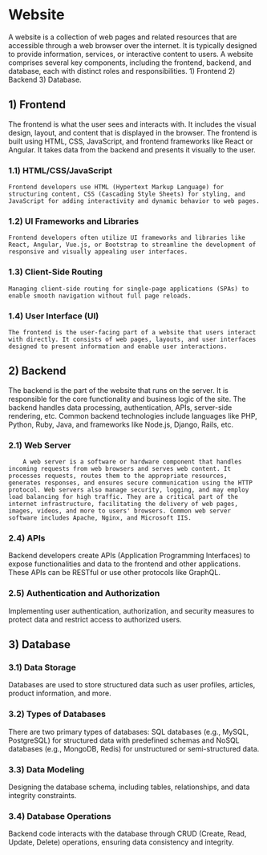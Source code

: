 # Website

A website is a collection of web pages and related resources that are accessible through a web browser over the internet. It is typically designed to provide information, services, or interactive content to users. A website comprises several key components, including the frontend, backend, and database, each with distinct roles and responsibilities. 1) Frontend 2) Backend 3) Database.

## 1) Frontend

The frontend is what the user sees and interacts with. It includes the visual design, layout, and content that is displayed in the browser. The frontend is built using HTML, CSS, JavaScript, and frontend frameworks like React or Angular. It takes data from the backend and presents it visually to the user.

### 1.1) HTML/CSS/JavaScript
    Frontend developers use HTML (Hypertext Markup Language) for structuring content, CSS (Cascading Style Sheets) for styling, and JavaScript for adding interactivity and dynamic behavior to web pages.

### 1.2) UI Frameworks and Libraries
    Frontend developers often utilize UI frameworks and libraries like React, Angular, Vue.js, or Bootstrap to streamline the development of responsive and visually appealing user interfaces.

### 1.3) Client-Side Routing
    Managing client-side routing for single-page applications (SPAs) to enable smooth navigation without full page reloads.

### 1.4) User Interface (UI)
    The frontend is the user-facing part of a website that users interact with directly. It consists of web pages, layouts, and user interfaces designed to present information and enable user interactions.

## 2) Backend
The backend is the part of the website that runs on the server. It is responsible for the core functionality and business logic of the site. The backend handles data processing, authentication, APIs, server-side rendering, etc. Common backend technologies include languages like PHP, Python, Ruby, Java, and frameworks like Node.js, Django, Rails, etc.
### 2.1) Web Server 
        A web server is a software or hardware component that handles incoming requests from web browsers and serves web content. It processes requests, routes them to the appropriate resources, generates responses, and ensures secure communication using the HTTP protocol. Web servers also manage security, logging, and may employ load balancing for high traffic. They are a critical part of the internet infrastructure, facilitating the delivery of web pages, images, videos, and more to users' browsers. Common web server software includes Apache, Nginx, and Microsoft IIS.
### 2.4) APIs
Backend developers create APIs (Application Programming Interfaces) to expose functionalities and data to the frontend and other applications. These APIs can be RESTful or use other protocols like GraphQL.

### 2.5) Authentication and Authorization
Implementing user authentication, authorization, and security measures to protect data and restrict access to authorized users.

## 3) Database

### 3.1) Data Storage
Databases are used to store structured data such as user profiles, articles, product information, and more.

### 3.2) Types of Databases
There are two primary types of databases: SQL databases (e.g., MySQL, PostgreSQL) for structured data with predefined schemas and NoSQL databases (e.g., MongoDB, Redis) for unstructured or semi-structured data.

### 3.3) Data Modeling
Designing the database schema, including tables, relationships, and data integrity constraints.

### 3.4) Database Operations
Backend code interacts with the database through CRUD (Create, Read, Update, Delete) operations, ensuring data consistency and integrity.
</div>
